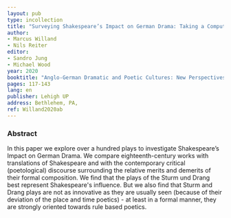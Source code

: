 ```yaml
---
layout: pub
type: incollection
title: "Surveying Shakespeare’s Impact on German Drama: Taking a Computational Approach to an Epoch"
author:
- Marcus Willand
- Nils Reiter
editor:
- Sandro Jung
- Michael Wood
year: 2020
booktitle: "Anglo-German Dramatic and Poetic Cultures: New Perspectives on Exchange in the Sattelzeit. Bethlehem"
pages: 117-143
lang: en
publisher: Lehigh UP
address: Bethlehem, PA,
ref: Willand2020ab
---
```


### Abstract
In this paper we explore over a hundred plays to investigate Shakespeare’s Impact on German Drama. We compare eighteenth-century works with translations of Shakespeare and with the contemporary critical (poetological) discourse surrounding the relative merits and demerits of their formal composition. We find that the plays of the Sturm und Drang best represent Shakespeare's influence. But we also find that Sturm and Drang plays are not as innovative as they are usually seen (because of their deviation of the place and time poetics) - at least in a formal manner, they are strongly oriented towards rule based poetics.  
